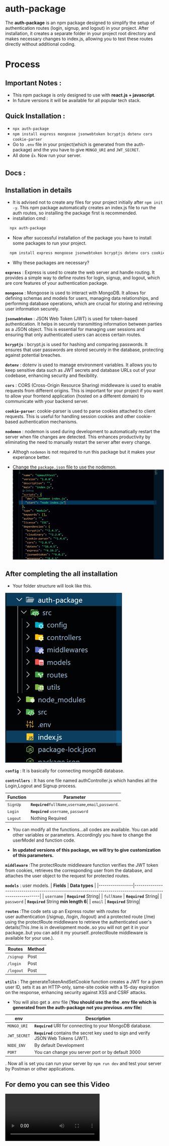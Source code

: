 # auth-package

The **auth-package** is an npm package designed to simplify the setup of authentication routes (login, signup, and logout) in your project. After installation, it creates a separate folder in your project root directory and makes necessary changes to index.js, allowing you to test these routes directly without additional coding.

# Process

## Important Notes :

- This npm package is only designed to use with **react.js + javascript**.
- In future versions it will be available for all popular tech stack.

## Quick Installation : 

- `npx auth-package`
- `npm install express mongoose jsonwebtoken bcryptjs dotenv cors cookie-parser`
- Go to `.env` file in your project(which is generated from the auth-package) and the you have to give `MONGO_URI` and `JWT_SECRET`.
- All done 👍. Now run your server.

## Docs :

## Installation in details
- It is advised not to create any files for your project initially after `npm init -y`. This npm package automatically creates an index.js file to run the auth routes, so installing the package first is recommended.
- installation cmd :
```bash
  npx auth-package
```

- Now after successful installation of the package you have to install some packages to run your project.
```bash
  npm install express mongoose jsonwebtoken bcryptjs dotenv cors cookie-parser nodemon
```

- Why these packages are necessary?

**`express`** : Express is used to create the web server and handle routing. It provides a simple way to define routes for login, signup, and logout, which are core features of your authentication package.

**`mongoose`** : Mongoose is used to interact with MongoDB. It allows for defining schemas and models for users, managing data relationships, and performing database operations, which are crucial for storing and retrieving user information securely.

**`jsonwebtoken`** : JSON Web Token (JWT) is used for token-based authentication. It helps in securely transmitting information between parties as a JSON object. This is essential for managing user sessions and ensuring that only authenticated users can access certain routes. 

**`bcryptjs`** : bcrypt.js is used for hashing and comparing passwords. It ensures that user passwords are stored securely in the database, protecting against potential breaches. 

**`dotenv`** : dotenv is used to manage environment variables. It allows you to keep sensitive data such as JWT secrets and database URLs out of your codebase, enhancing security and flexibility.

**`cors`** :  CORS (Cross-Origin Resource Sharing) middleware is used to enable requests from different origins. This is important for your project if you want to allow your frontend application (hosted on a different domain) to communicate with your backend server. 

**`cookie-parser`**: cookie-parser is used to parse cookies attached to client requests. This is useful for handling session cookies and other cookie-based authentication mechanisms.

**`nodemon`** : nodemon is used during development to automatically restart the server when file changes are detected. This enhances productivity by eliminating the need to manually restart the server after every change.

- Althogh `nodemon` is not required to run this package but it makes your experiance better.

- Change the `package.json` file to use the nodemon.
![img1](https://github.com/Tuhin114/auth0_package/blob/main/assets/img1.png?raw=true)

## After completing the all installation
- Your folder structure will look like this.

![img2](/assets/img2.png)

**`config`** : It is basically for connecting mongoDB database.

**`controllers`** : It has one file named authController.js which handles all the Login,Logout and Signup process.

| **Function**     | **Parameter**                                                                                             |
|-----------------|-------------------------------------------------------------------------------------------------------------|
| `SignUp`       | **`Required`**`fullName`,`username`,`email`,`password`. |
| `Login`      | **`Required`** `username`, `password`|
| `Logout`      | Nothing Required|

- You can modify all the functions...all codes are available. You can add other variables or parameters. Accordingly you have to change the userModel and function code.

- **In updated versions of this package, we will try to give customization of this parameters.**


**`middleware`** :The protectRoute middleware function verifies the JWT token from cookies, retrieves the corresponding user from the database, and attaches the user object to the request for protected routes. 

**`models`** : user models.
| **Fields**     | **Data types**                                                                                             |
|-----------------|-------------------------------------------------------------------------------------------------------------|
| `username`      | **`Required`** String|
| `fullName`      | **`Required`** String|
| `password`      | **`Required`** String **min length 6**|
| `email`      | **`Required`** String|


**`routes`** :The code sets up an Express router with routes for <br/> user authentication (/signup, /login, /logout) and a protected route (/me) using the protectRoute middleware to retrieve the authenticated user's details(This /me is in development mode..so you will not get it in your package..but you can add it my yourself..protectRoute middleware is available for your use.).

| **Routes**     | **Method**                                                                                             |
|-----------------|-------------------------------------------------------------------------------------------------------------|
| `/signup`      | Post|
| `/login`      | Post|
| `/logout`      | Post|


**`utils`** :  The generateTokenAndSetCookie function creates a JWT for a given user ID, sets it as an HTTP-only, same-site cookie with a 15-day expiration on the response, enhancing security against XSS and CSRF attacks. 

- You will also get a .env file (**You should use the the .env file which is generated from the auth-package not you previous .env file**)

| **env**     | **Description**                                                                                             |
|-----------------|-------------------------------------------------------------------------------------------------------------|
| `MONGO_URI`       | **`Required`** URI for connecting to your MongoDB database. |
| `JWT_SECRET`      | **`Required`** contains the secret key used to sign and verify JSON Web Tokens (JWT).|
| `NODE_ENV`      | By default Development|
| `PORT`      | You can change you server port or by default 3000|

. Now all is set you can run your server by `npm run dev` and test your server by Postman or other applications.

## For demo you can see this Video

![Video](/assets/Video.mp4)